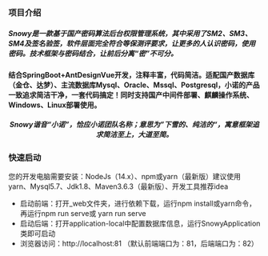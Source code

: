 
### 项目介绍

<div><h5>Snowy是一款基于国产密码算法后台权限管理系统，其中采用了SM2、SM3、SM4及签名验签，软件层面完全符合等保测评要求，让更多的人认识密码，使用密码。技术框架与密码结合，让前后分离“密”不可分。</h5></div>
<div><h4>结合SpringBoot+AntDesignVue开发，注释丰富，代码简洁。适配国产数据库（金仓、达梦）、主流数据库Mysql、Oracle、Mssql、Postgresql，小诺的产品一致追求简洁干净，一套代码搞定！同时支持国产中间件部署、麒麟操作系统、Windows、Linux部署使用。</h4></div>
<div align="center"><h5 align="center">Snowy谐音“小诺”，恰应小诺团队名称；意思为”下雪的、纯洁的“，寓意框架追求简洁至上，大道至简。</h5></div>

### 快速启动

您的开发电脑需要安装：NodeJs（14.x）、npm或yarn（最新版）建议使用yarn、Mysql5.7、Jdk1.8、Maven3.6.3（最新版）、开发工具推荐idea

* 启动前端：打开_web文件夹，进行依赖下载，运行npm install或yarn命令，再运行npm run serve或 yarn run serve
* 启动后端：打开application-local中配置数据库信息，运行SnowyApplication类即可启动
* 浏览器访问：http://localhost:81 （默认前端端口为：81，后端端口为：82）

